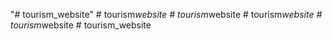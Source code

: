 "# tourism_website" 
#   t o u r i s m _ w e b s i t e  
 #   t o u r i s m _ w e b s i t e  
 #   t o u r i s m _ w e b s i t e  
 #   t o u r i s m _ w e b s i t e  
 #   t o u r i s m _ w e b s i t e  
 